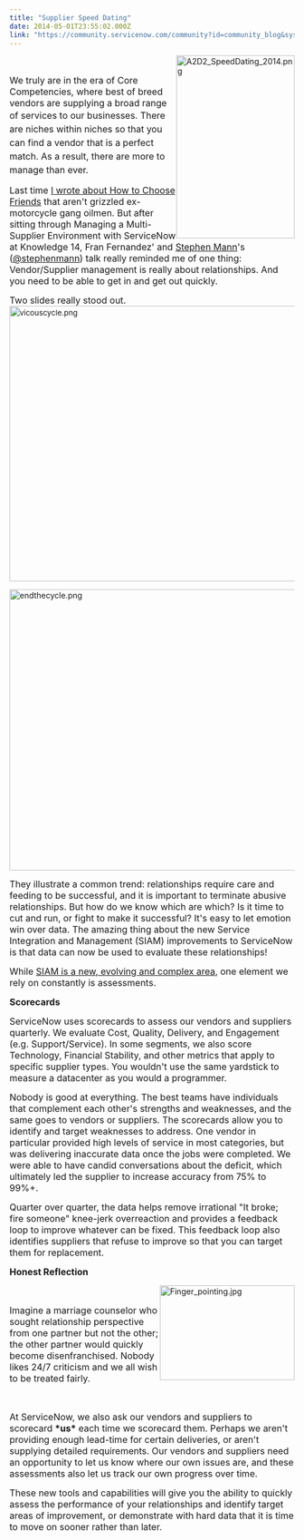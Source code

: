 ```yaml
---
title: "Supplier Speed Dating"
date: 2014-05-01T23:55:02.000Z
link: "https://community.servicenow.com/community?id=community_blog&sys_id=38dd66e9dbd0dbc01dcaf3231f96194e"
---
```

<p><img alt="A2D2_SpeedDating_2014.png" class="image-0 jive-image" height="323" src="http://static.squarespace.com/static/51ae78bde4b0fdf410d3f99d/t/52e43d5de4b068a31cc3a0d1/1390689629779/A2D2_SpeedDating_2014.png" style="height: 322.6058091286307px; width: 209px; float: right;" width="209"/></p><p><span style="font-size: 12pt;"><br/></span></p><p><span style="font-size: 12pt;">We truly are in the era of Core Competencies, where best of breed vendors are supplying a broad range of services to our </span><span style="font-size: 12pt; line-height: 1.5em;">businesses. There are niches within niches so that you can find a vendor that is a perfect match. As a result, there are more to manage than ever.</span></p><p></p><p><span style="font-size: 12pt;">Last time <a title="" _jive_internal="true" href="/community/learn/knowledge-user-conference/blog/2014/04/30/how-to-choose-friends">I wrote about How to Choose Friends</a> that aren't grizzled ex-motorcycle gang oilmen. But after sitting through Managing a Multi-Supplier Environment with ServiceNow at Knowledge 14, Fran Fernandez' and <a title="" _jive_internal="true" href="/community?id=community_user_profile&user=6f231aa5db1c1fc09c9ffb651f9619b5">Stephen Mann</a>'s (<a title="witter.com/stephenmann" href="https://twitter.com/stephenmann">@stephenmann</a>) talk really reminded me of one thing: Vendor/Supplier management is really about relationships. And you need to be able to get in and get out quickly.</span></p><p></p><p></p><p></p><p></p><p><span style="font-size: 12pt;">Two slides really stood out.</span><span style="font-size: 10pt; line-height: 1.5em;"> </span><img   alt="vicouscycle.png" class="image-1 jive-image" height="485" src="0a212042db9057049c9ffb651f961954.iix" style="font-size: 10pt; line-height: 1.5em; width: 952px; height: 485.6990595611285px;" width="952"/></p><p><img   alt="endthecycle.png" class="jive-image image-2" height="496" src="edf3ccc2dbd85fc03eb27a9e0f96196e.iix" style="height: 496.4061085972851px; width: 973px;" width="973"/></p><p><span style="font-size: 12pt;">They illustrate a common trend: relationships require care and feeding to be successful, and it is important to terminate abusive relationships. But how do we know which are which? Is it time to cut and run, or fight to make it successful? It's easy to let emotion win over data. The amazing thing about the new Service Integration and Management (SIAM) improvements to ServiceNow is that data can now be used to evaluate these relationships!</span></p><p></p><p><span style="font-size: 12pt;">While <a title="ww.gov.uk/service-manual/technology/service-integration.html" href="https://www.gov.uk/service-manual/technology/service-integration.html">SIAM is a new, evolving and complex area</a>, one element we rely on constantly is assessments.</span></p><p></p><p></p><p><span style="font-size: 12pt;"><strong>Scorecards</strong></span></p><p></p><p><span style="font-size: 12pt;">ServiceNow uses scorecards to assess our vendors and suppliers quarterly. We evaluate Cost, Quality, Delivery, and Engagement (e.g. Support/Service). In some segments, we also score Technology, Financial Stability, and other metrics that apply to specific supplier types. You wouldn't use the same yardstick to measure a datacenter as you would a programmer.</span></p><p></p><p><span style="font-size: 12pt;">Nobody is good at everything. The best teams have individuals that complement each other's strengths and weaknesses, and the same goes to vendors or suppliers. The scorecards allow you to identify and target weaknesses to address. One vendor in particular provided high levels of service in most categories, but was delivering inaccurate data once the jobs were completed. We were able to have candid conversations about the deficit, which ultimately led the supplier to increase accuracy from 75% to 99%+.</span></p><p></p><p><span style="font-size: 12pt;">Quarter over quarter, the data helps remove irrational "It broke; fire someone" knee-jerk overreaction and provides a feedback loop to improve whatever can be fixed. This feedback loop also identifies suppliers that refuse to improve so that you can target them for replacement.</span></p><p></p><p></p><p><span style="font-size: 12pt;"><strong>Honest Reflection</strong></span></p><p><img alt="Finger_pointing.jpg" class="jive-image image-3" height="167" src="http://www.priscillapwood.com/wp-content/uploads/2012/07/Finger_pointing.jpg" style="height: 167px; float: right; width: 238.03731343283582px;" width="238"/></p><p><span style="font-size: 12pt;"><br/></span></p><p><span style="font-size: 12pt;">Imagine a marriage counselor who sought relationship perspective from one partner but not the other; the other partner would quickly become disenfranchised. Nobody likes 24/7 criticism and we all wish to be treated fairly.</span></p><p><span style="font-size: 12pt;"><br/></span></p><p><span style="font-size: 12pt;">At ServiceNow, we also ask our vendors and suppliers to scorecard <strong>*us*</strong> each time we scorecard them. Perhaps we aren't providing enough lead-time for certain deliveries, or aren't supplying detailed requirements. Our vendors and suppliers need an opportunity to let us know where our own issues are, and these assessments also let us track our own progress over time.</span></p><p></p><p></p><p></p><p></p><p><span style="font-size: 12pt;">These new tools and capabilities will give you the ability to quickly assess the performance of your relationships and identify target areas of improvement, or demonstrate with hard data that it is time to move on sooner rather than later. </span></p>